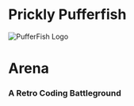 # Prickly Pufferfish

![PufferFish Logo](/assets/logo.gif)

# Arena
### A Retro Coding Battleground

